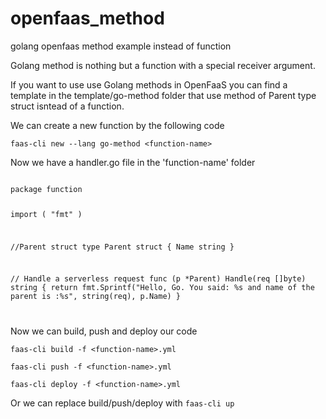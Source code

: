 # openfaas_method
golang openfaas method example instead of function

Golang method is nothing but a function with a special receiver argument.

If you want to use use Golang methods in OpenFaaS you can find a template in the template/go-method folder that use method of Parent type struct isntead of a function.

We can create a new function by the following code

`faas-cli new --lang go-method <function-name>`

Now we have a handler.go file in the 'function-name' folder  

<code>
package function

import (
	"fmt"
)

//Parent struct
type Parent struct {
	Name string
}

// Handle a serverless request
func (p *Parent) Handle(req []byte) string {
	return fmt.Sprintf("Hello, Go. You said: %s and name of the parent is :%s", string(req), p.Name)
}

</code>

Now we can build, push and deploy our code

`faas-cli build -f <function-name>.yml `

`faas-cli push -f <function-name>.yml `

`faas-cli deploy -f <function-name>.yml `

Or we can replace build/push/deploy with `faas-cli up`